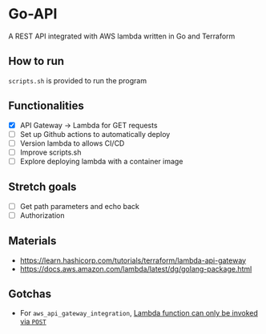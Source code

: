 # Go-API

A REST API integrated with AWS lambda written in Go and Terraform

## How to run

`scripts.sh` is provided to run the program

## Functionalities

- [x] API Gateway -> Lambda for GET requests
- [ ] Set up Github actions to automatically deploy
- [ ] Version lambda to allows CI/CD
- [ ] Improve scripts.sh 
- [ ] Explore deploying lambda with a container image

## Stretch goals
- [ ] Get path parameters and echo back
- [ ] Authorization

## Materials

- https://learn.hashicorp.com/tutorials/terraform/lambda-api-gateway
- https://docs.aws.amazon.com/lambda/latest/dg/golang-package.html

## Gotchas

- For `aws_api_gateway_integration`, [Lambda function can only be invoked via `POST`](https://github.com/amazon-archives/aws-apigateway-importer/issues/9#issuecomment-129651005) 


